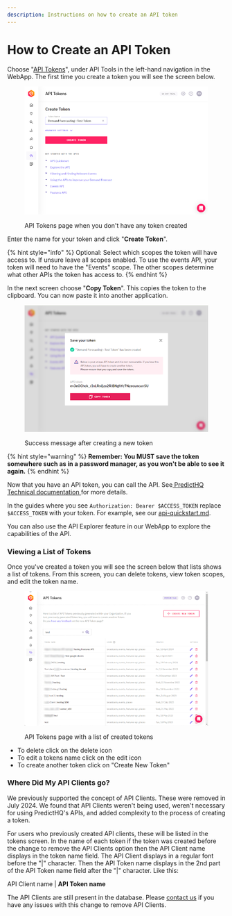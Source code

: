 ```yaml
---
description: Instructions on how to create an API token
---
```


# How to Create an API Token

Choose "[API Tokens](https://control.predicthq.com/tokens)", under API Tools in the left-hand navigation in the WebApp. The first time you create a token you will see the screen below.

<figure><img src="../../.gitbook/assets/image (37).png" alt=""><figcaption><p>API Tokens page when you don't have any token created</p></figcaption></figure>

Enter the name for your token and click "**Create Token**".

{% hint style="info" %}
Optional: Select which scopes the token will have access to. If unsure leave all scopes enabled. To use the events API, your token will need to have the "Events" scope. The other scopes determine what other APIs the token has access to.
{% endhint %}

In the next screen choose "**Copy Token**". This copies the token to the clipboard. You can now paste it into another application.

<figure><img src="../../.gitbook/assets/image (38).png" alt=""><figcaption><p>Success message after creating a new token</p></figcaption></figure>

{% hint style="warning" %}
**Remember: You MUST save the token somewhere such as in a password manager, as you won't be able to see it again.**
{% endhint %}

Now that you have an API token, you can call the API. See[ PredictHQ Technical documentation ](../../)for more details.

In the guides where you see `Authorization: Bearer $ACCESS_TOKEN` replace `$ACCESS_TOKEN` with your token. For example, see our [api-quickstart.md](../../getting-started/api-quickstart.md "mention").

You can also use the API Explorer feature in our WebApp to explore the capabilities of the API.

### Viewing a List of Tokens

Once you've created a token you will see the screen below that lists shows a list of tokens. From this screen, you can delete tokens, view token scopes, and edit the token name.

<figure><img src="../../.gitbook/assets/image (39).png" alt=""><figcaption><p>API Tokens page with a list of created tokens</p></figcaption></figure>

* To delete click on the delete icon
* To edit a tokens name click on the edit icon
* To create another token click on "Create New Token"

### Where Did My API Clients go?

We previously supported the concept of API Clients. These were removed in July 2024. We found that API Clients weren't being used, weren't necessary for using PredictHQ's APIs, and added complexity to the process of creating a token.

For users who previously created API clients, these will be listed in the tokens screen. In the name of each token if the token was created before the change to remove the API Clients option then the API Client name displays in the token name field. The API Client displays in a regular font before the "|" character. Then the API Token name displays in the 2nd part of the API Token name field after the "|" character. Like this:

API Client name | **API Token name**

The API Clients are still present in the database. Please [contact us](https://www.predicthq.com/contact) if you have any issues with this change to remove API Clients.
